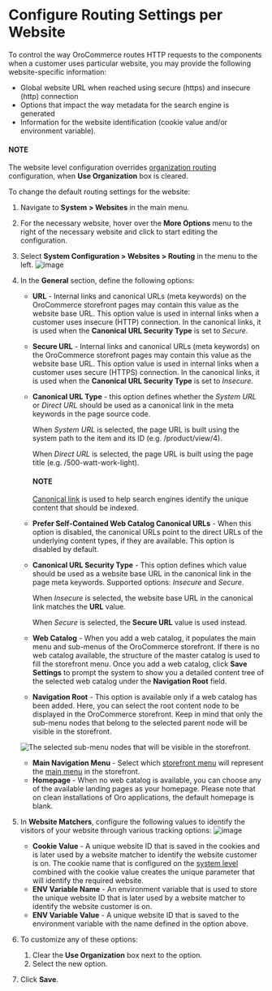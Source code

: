 <a id="sys-websites-sysconfig-websites-routing"></a>

<a id="user-guide-marketing-web-catalog-enable-per-website"></a>

# Configure Routing Settings per Website

To control the way OroCommerce routes HTTP requests to the components when a customer uses particular website, you may provide the following website-specific information:

* Global website URL when reached using secure (https) and insecure (http) connection
* Options that impact the way metadata for the search engine is generated
* Information for the website identification (cookie value and/or environment variable).

#### NOTE
The website level configuration overrides [organization routing](../../../../configuration/system/websites/global-routing.md#sys-config-sysconfig-websites-routing) configuration, when **Use Organization** box is cleared.

To change the default routing settings for the website:

1. Navigate to **System > Websites** in the main menu.
2. For the necessary website, hover over the <i class="fa fa-ellipsis-h fa-lg" aria-hidden="true"></i> **More Options** menu to the right of the necessary website and click <i class="fas fa-cog" aria-hidden="true"></i> to start editing the configuration.
3. Select **System Configuration > Websites > Routing** in the menu to the left.
   ![image](user/img/system/websites/web_configuration/website_routing.png)
4. In the **General** section, define the following options:
   * **URL** - Internal links and canonical URLs (meta keywords) on the OroCommerce storefront pages may contain this value as the website base URL. This option value is used in internal links when a customer uses insecure (HTTP) connection. In the canonical links, it is used when the **Canonical URL Security Type** is set to *Secure*.
   * **Secure URL** - Internal links and canonical URLs (meta keywords) on the OroCommerce storefront pages may contain this value as the website base URL. This option value is used in internal links when a customer uses secure (HTTPS) connection. In the canonical links, it is used when the **Canonical URL Security Type** is set to *Insecure*.
   * **Canonical URL Type** - this option defines whether the *System URL* or *Direct URL* should be used as a canonical link in the meta keywords in the page source code.

     When *System URL* is selected, the page URL is built using the system path to the item and its ID (e.g. /product/view/4).

     When *Direct URL* is selected, the page URL is built using the page title (e.g. /500-watt-work-light).

     #### NOTE
     <a href="https://support.google.com/webmasters/answer/139066?hl=en" target="_blank">Canonical link</a> is used to help search engines identify the unique content that should be indexed.
   * **Prefer Self-Contained Web Catalog Canonical URLs** - When this option is disabled, the canonical URLs point to the direct URLs of the underlying content types, if they are available. This option is disabled by default.
   * **Canonical URL Security Type** - This option defines which value should be used as a website base URL in the canonical link in the page meta keywords. Supported options: *Insecure* and *Secure*.

     When *Insecure* is selected, the website base URL in the canonical link matches the **URL** value.

     When *Secure* is selected, the **Secure URL** value is used instead.
   * **Web Catalog** - When you add a web catalog, it populates the main menu and sub-menus of the OroCommerce storefront. If there is no web catalog available, the structure of the master catalog is used to fill the storefront menu. Once you add a web catalog, click **Save Settings** to prompt the system to show you a detailed content tree of the selected web catalog under the **Navigation Root** field.
   * **Navigation Root** - This option is available only if a web catalog has been added. Here, you can select the root content node to be displayed in the OroCommerce storefront. Keep in mind that only the sub-menu nodes that belong to the selected parent node will be visible in the storefront.

   ![The selected sub-menu nodes that will be visible in the storefront.](user/img/system/websites/web_configuration/visible_content_node_website.png)
   * **Main Navigation Menu** - Select which [storefront menu](../../../../../../concept-guides/administration/menus/index.md#menu-management-concept-guide) will represent the [main menu](../../../../../../storefront/getting-started/general-layout.md#frontstore-guide-navigation-main-menu) in the storefront.
   * **Homepage** - When no web catalog is available, you can choose any of the available landing pages as your homepage. Please note that on clean installations of Oro applications, the default homepage is blank.
5. In **Website Matchers**, configure the following values to identify the visitors of your website through various tracking options:
   ![image](user/img/system/config_system/website_matchers.png)
   * **Cookie Value** - A unique website ID that is saved in the cookies and is later used by a website matcher to identify the website customer is on. The cookie name that is configured on the [system level](../../../../configuration/system/websites/global-routing.md#routing-website-matchers-global) combined with the cookie value creates the unique parameter that will identify the required website.
   * **ENV Variable Name** - An environment variable that is used to store the unique website ID that is later used by a website matcher to identify the website customer is on.
   * **ENV Variable Value** - A unique website ID that is saved to the environment variable with the name defined in the option above.
6. To customize any of these options:
   1. Clear the **Use Organization** box next to the option.
   2. Select the new option.
7. Click **Save**.

<!-- fa-bars = fa-navicon -->
<!-- Ic Tiles is used as Set As Default in saved views, and as tiles in display layout options -->
<!-- IcPencil refers to Rename in Commerce and Inline Editing in CRM -->
<!-- Check mark in the square. -->
<!-- SortDesc is also used as drop-down arrow -->
<!-- A -->
<!-- B -->
<!-- C -->
<!-- D -->
<!-- E -->
<!-- F -->
<!-- G -->
<!-- H -->
<!-- I -->
<!-- L -->
<!-- M -->
<!-- P -->
<!-- R -->
<!-- S -->
<!-- T -->
<!-- U -->
<!-- Z -->
